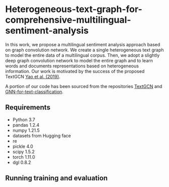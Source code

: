 # Heterogeneous-text-graph-for-comprehensive-multilingual-sentiment-analysis
In this work, we propose a multilingual sentiment analysis approach based on graph convolution network. We create a single heterogeneous text graph to model the entire data of a multilingual corpus.
Then, we adopt a slightly deep graph convolution network to model the entire graph and to learn words and documents representations based on heterogeneous information.
Our work is motivated by the success of the proposed TextGCN [Yao et al. (2019)](https://arxiv.org/abs/1809.05679).

A portion of our code has been sourced from the repositories [TextGCN](https://github.com/yao8839836/text_gcn) and [GNN-for-text-classification](https://github.com/zshicode/GNN-for-text-classification).

## Requirements

* Python 3.7
* pandas 1.2.4
* numpy 1.21.5
* datasets from Hugging face
* re
* pickle 4.0
* scipy 1.5.2
* torch 1.11.0
* dgl 0.8.2


## Running training and evaluation